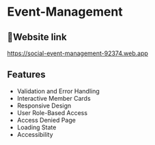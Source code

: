 
# Event-Management
## 🔗Website link
 https://social-event-management-92374.web.app


## Features

- Validation and Error Handling
- Interactive Member Cards
- Responsive Design
- User Role-Based Access
- Access Denied Page
- Loading State
- Accessibility